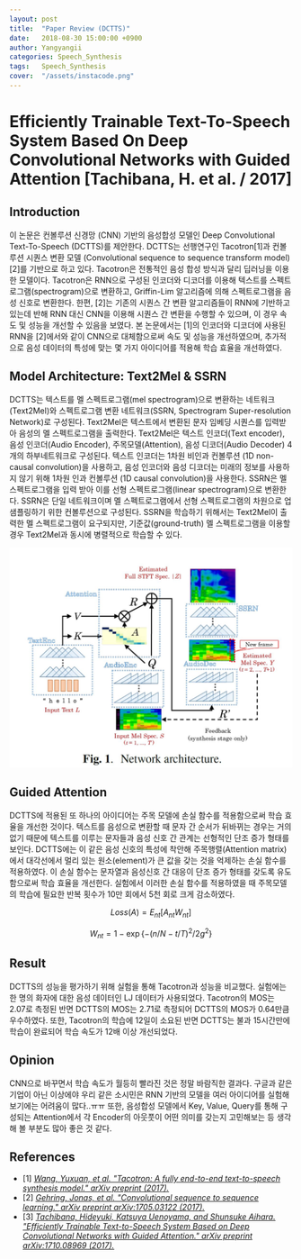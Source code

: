 ```yaml
---
layout: post
title:  "Paper Review (DCTTS)"
date:   2018-08-30 15:00:00 +0900
author: Yangyangii
categories: Speech_Synthesis
tags:	Speech_Synthesis
cover:  "/assets/instacode.png"
---
```


# Efficiently Trainable Text-To-Speech System Based On Deep Convolutional Networks with Guided Attention [Tachibana, H. et al. / 2017]

## Introduction

이 논문은 컨볼루션 신경망 (CNN) 기반의 음성합성 모델인 Deep Convolutional Text-To-Speech (DCTTS)를 제안한다. DCTTS는 선행연구인 Tacotron[1]과 컨볼루션 시퀀스 변환 모델 (Convolutional sequence to sequence transform model)[2]를 기반으로 하고 있다. Tacotron은 전통적인 음성 합성 방식과 달리 딥러닝을 이용한 모델이다. Tacotron은 RNN으로 구성된 인코더와 디코더를 이용해 텍스트를 스펙트로그램(spectrogram)으로 변환하고, Griffin-Lim 알고리즘에 의해 스펙트로그램을 음성 신호로 변환한다. 한편, [2]는 기존의 시퀀스 간 변환 알고리즘들이 RNN에 기반하고 있는데 반해 RNN 대신 CNN을 이용해 시퀀스 간 변환을 수행할 수 있으며, 이 경우 속도 및 성능을 개선할 수 있음을 보였다. 본 논문에서는 [1]의 인코더와 디코더에 사용된 RNN을 [2]에서와 같이 CNN으로 대체함으로써 속도 및 성능을 개선하였으며, 추가적으로 음성 데이터의 특성에 맞는 몇 가지 아이디어를 적용해 학습 효율을 개선하였다.

## Model Architecture: Text2Mel & SSRN

DCTTS는 텍스트를 멜 스펙트로그램(mel spectrogram)으로 변환하는 네트워크(Text2Mel)와 스펙트로그램 변환 네트워크(SSRN, Spectrogram Super-resolution Network)로 구성된다. Text2Mel은 텍스트에서 변환된 문자 임베딩 시퀀스를 입력받아 음성의 멜 스펙트로그램을 출력한다. Text2Mel은 텍스트 인코더(Text encoder), 음성 인코더(Audio Encoder), 주목모델(Attention), 음성 디코더(Audio Decoder) 4개의 하부네트워크로 구성된다. 텍스트 인코더는 1차원 비인과 컨볼루션 (1D non-causal convolution)을 사용하고, 음성 인코더와 음성 디코더는 미래의 정보를 사용하지 않기 위해 1차원 인과 컨볼루션 (1D causal convolution)을 사용한다. SSRN은 멜 스펙트로그램을 입력 받아 이를 선형 스펙트로그램(linear spectrogram)으로 변환한다. SSRN은 단일 네트워크이며 멜 스펙트로그램에서 선형 스펙트로그램의 차원으로 업샘플링하기 위한 컨볼루션으로 구성된다. SSRN을 학습하기 위해서는 Text2Mel이 출력한 멜 스펙트로그램이 요구되지만, 기준값(ground-truth) 멜 스펙트로그램을 이용할 경우 Text2Mel과 동시에 병렬적으로 학습할 수 있다.

![Screenshot](https://raw.githubusercontent.com/yangyangii/yangyangii.github.io/master/assets/_posts/dctts-network-architecture.JPG  "network-architecture")

## Guided Attention

DCTTS에 적용된 또 하나의 아이디어는 주목 모델에 손실 함수를 적용함으로써 학습 효율을 개선한 것이다. 텍스트를 음성으로 변환할 때 문자 간 순서가 뒤바뀌는 경우는 거의 없기 때문에 텍스트를 이루는 문자들과 음성 신호 간 관계는 선형적인 단조 증가 형태를 보인다. DCTTS에는 이 같은 음성 신호의 특성에 착안해 주목행렬(Attention matrix)에서 대각선에서 멀리 있는 원소(element)가 큰 값을 갖는 것을 억제하는 손실 함수를 적용하였다. 이 손실 함수는 문자열과 음성신호 간 대응이 단조 증가 형태를 갖도록 유도함으로써 학습 효율을 개선한다. 실험에서 이러한 손실 함수를 적용하였을 때 주목모델의 학습에 필요한 반복 횟수가 10만 회에서 5천 회로 크게 감소하였다.

$$ Loss(A) = E_{nt}[A_{nt}W_{nt}] $$

$$ W_{nt} = 1 - \exp\{-(n/N - t/T)^2/2g^2\} $$

## Result

DCTTS의 성능을 평가하기 위해 실험을 통해 Tacotron과 성능을 비교했다. 실험에는 한 명의 화자에 대한 음성 데이터인 LJ 데이터가 사용되었다. Tacotron의 MOS는 2.07로 측정된 반면 DCTTS의 MOS는 2.71로 측정되어 DCTTS의 MOS가 0.64만큼 우수하였다. 또한, Tacotron의 학습에 12일이 소요된 반면 DCTTS는 불과 15시간만에 학습이 완료되어 학습 속도가 12배 이상 개선되었다.

## Opinion

CNN으로 바꾸면서 학습 속도가 월등히 빨라진 것은 정말 바람직한 결과다. 구글과 같은 기업이 아닌 이상에야 우리 같은 소시민은 RNN 기반의 모델을 여러 아이디어를 실험해보기에는 어려움이 많다..ㅠㅠ 또한, 음성합성 모델에서 Key, Value, Query를 통해 구성되는 Attention에서 각 Encoder의 아웃풋이 어떤 의미를 갖는지 고민해보는 등 생각해 볼 부분도 많아 좋은 것 같다.

## References
+	[1] <em>[Wang, Yuxuan, et al. "Tacotron: A fully end-to-end text-to-speech synthesis model." arXiv preprint (2017).](https://arxiv.org/abs/1703.10135)</em>
+	[2] <em>[Gehring, Jonas, et al. "Convolutional sequence to sequence learning." arXiv preprint arXiv:1705.03122 (2017).](https://arxiv.org/abs/1705.03122)</em>
+   [3] <em>[Tachibana, Hideyuki, Katsuya Uenoyama, and Shunsuke Aihara. "Efficiently Trainable Text-to-Speech System Based on Deep Convolutional Networks with Guided Attention." arXiv preprint arXiv:1710.08969 (2017).](https://arxiv.org/abs/1710.08969)</em>